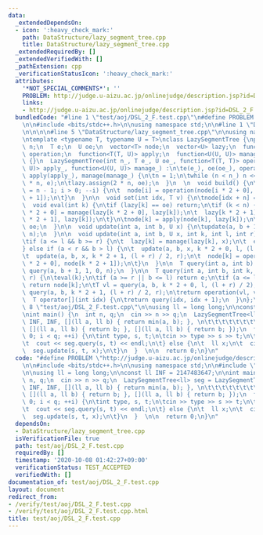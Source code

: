```yaml
---
data:
  _extendedDependsOn:
  - icon: ':heavy_check_mark:'
    path: DataStructure/lazy_segment_tree.cpp
    title: DataStructure/lazy_segment_tree.cpp
  _extendedRequiredBy: []
  _extendedVerifiedWith: []
  _pathExtension: cpp
  _verificationStatusIcon: ':heavy_check_mark:'
  attributes:
    '*NOT_SPECIAL_COMMENTS*': ''
    PROBLEM: http://judge.u-aizu.ac.jp/onlinejudge/description.jsp?id=DSL_2_F
    links:
    - http://judge.u-aizu.ac.jp/onlinejudge/description.jsp?id=DSL_2_F
  bundledCode: "#line 1 \"test/aoj/DSL_2_F.test.cpp\"\n#define PROBLEM \"http://judge.u-aizu.ac.jp/onlinejudge/description.jsp?id=DSL_2_F\"\
    \n\n#include <bits/stdc++.h>\n\nusing namespace std;\n\n#line 1 \"DataStructure/lazy_segment_tree.cpp\"\
    \n\n\n\n#line 5 \"DataStructure/lazy_segment_tree.cpp\"\n\nusing namespace std;\n\
    \ntemplate <typename T, typename U = T>\nclass LazySegmentTree {\npublic:\n  int\
    \ n;\n  T e;\n  U oe;\n  vector<T> node;\n  vector<U> lazy;\n  function<T(T, T)>\
    \ operation;\n  function<T(T, U)> apply;\n  function<U(U, U)> manage;\n\n  LazySegmentTree()\
    \ {}\n  LazySegmentTree(int n_, T e_, U oe_, function<T(T, T)> operation_, function<T(T,\
    \ U)> apply_, function<U(U, U)> manage_) :\n\te(e_), oe(oe_), operation(operation_),\
    \ apply(apply_), manage(manage_) {\n\tn = 1;\n\twhile (n < n_) n <<= 1;\n\tnode.assign(2\
    \ * n, e);\n\tlazy.assign(2 * n, oe);\n  }\n  \n  void build() {\n\tfor (int i\
    \ = n - 1; i > 0; --i) {\n\t  node[i] = operation(node[i * 2 + 0], node[i * 2\
    \ + 1]);\n\t}\n  }\n\n  void set(int idx, T v) {\n\tnode[idx + n] = v;\n  }\n\n\
    \  void eval(int k) {\n\tif (lazy[k] == oe) return;\n\tif (k < n) {\n\t  lazy[k\
    \ * 2 + 0] = manage(lazy[k * 2 + 0], lazy[k]);\n\t  lazy[k * 2 + 1] = manage(lazy[k\
    \ * 2 + 1], lazy[k]);\n\t}\n\tnode[k] = apply(node[k], lazy[k]);\n\tlazy[k] =\
    \ oe;\n  }\n\n  void update(int a, int b, U x) {\n\tupdate(a, b + 1, x, 1, 0,\
    \ n);\n  }\n\n  void update(int a, int b, U x, int k, int l, int r) {\n\teval(k);\n\
    \tif (a <= l && b >= r) {\n\t  lazy[k] = manage(lazy[k], x);\n\t  eval(k);\n\t\
    } else if (a < r && b > l) {\n\t  update(a, b, x, k * 2 + 0, l, (l + r) / 2);\n\
    \t  update(a, b, x, k * 2 + 1, (l + r) / 2, r);\n\t  node[k] = operation(node[k\
    \ * 2 + 0], node[k * 2 + 1]);\n\t}\n  }\n\n  T query(int a, int b) {\n\treturn\
    \ query(a, b + 1, 1, 0, n);\n  }\n\n  T query(int a, int b, int k, int l, int\
    \ r) {\n\teval(k);\n\tif (a >= r || b <= l) return e;\n\tif (a <= l && b >= r)\
    \ return node[k];\n\tT vl = query(a, b, k * 2 + 0, l, (l + r) / 2);\n\tT vr =\
    \ query(a, b, k * 2 + 1, (l + r) / 2, r);\n\treturn operation(vl, vr);\n  }\n\n\
    \  T operator[](int idx) {\n\treturn query(idx, idx + 1);\n  }\n};\n\n\n#line\
    \ 8 \"test/aoj/DSL_2_F.test.cpp\"\n\nusing ll = long long;\n\nconst ll INF = 2147483647;\n\
    \nint main() {\n  int n, q;\n  cin >> n >> q;\n  LazySegmentTree<ll> seg = LazySegmentTree<ll>(n,\
    \ INF, INF, [](ll a, ll b) { return min(a, b); }, \n\t\t\t\t\t\t\t\t\t\t\t\t \
    \ [](ll a, ll b) { return b; }, [](ll a, ll b) { return b; });\n  for (int i =\
    \ 0; i < q; ++i) {\n\tint type, s, t;\n\tcin >> type >> s >> t;\n\tif (type) {\n\
    \t  cout << seg.query(s, t) << endl;\n\t} else {\n\t  ll x;\n\t  cin >> x;\n\t\
    \  seg.update(s, t, x);\n\t}\n  }  \n\n  return 0;\n}\n"
  code: "#define PROBLEM \"http://judge.u-aizu.ac.jp/onlinejudge/description.jsp?id=DSL_2_F\"\
    \n\n#include <bits/stdc++.h>\n\nusing namespace std;\n\n#include \"../../DataStructure/lazy_segment_tree.cpp\"\
    \n\nusing ll = long long;\n\nconst ll INF = 2147483647;\n\nint main() {\n  int\
    \ n, q;\n  cin >> n >> q;\n  LazySegmentTree<ll> seg = LazySegmentTree<ll>(n,\
    \ INF, INF, [](ll a, ll b) { return min(a, b); }, \n\t\t\t\t\t\t\t\t\t\t\t\t \
    \ [](ll a, ll b) { return b; }, [](ll a, ll b) { return b; });\n  for (int i =\
    \ 0; i < q; ++i) {\n\tint type, s, t;\n\tcin >> type >> s >> t;\n\tif (type) {\n\
    \t  cout << seg.query(s, t) << endl;\n\t} else {\n\t  ll x;\n\t  cin >> x;\n\t\
    \  seg.update(s, t, x);\n\t}\n  }  \n\n  return 0;\n}\n"
  dependsOn:
  - DataStructure/lazy_segment_tree.cpp
  isVerificationFile: true
  path: test/aoj/DSL_2_F.test.cpp
  requiredBy: []
  timestamp: '2020-10-08 01:42:27+09:00'
  verificationStatus: TEST_ACCEPTED
  verifiedWith: []
documentation_of: test/aoj/DSL_2_F.test.cpp
layout: document
redirect_from:
- /verify/test/aoj/DSL_2_F.test.cpp
- /verify/test/aoj/DSL_2_F.test.cpp.html
title: test/aoj/DSL_2_F.test.cpp
---
```

